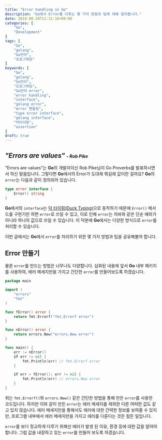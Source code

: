 ```yaml
---
title: "Error handling in Go"
description: "Go에서 Error를 다루는 몇 가지 방법과 팁에 대해 알아봅니다."
date: 2018-08-28T11:31:10+09:00
categories: [
    "Go",
    "Development"
]
tags: [
    "Go",
    "golang",
    "Go언어",
    "프로그래밍"
]
keywords: [
    "Go",
    "golang",
    "Go언어",
	"프로그래밍",
	"Go언어 error",
	"error handling",
	"interface",
	"golang error",
    "error 핸들링",
    "type error interface",
    "golang interface",
    "덕타이핑",
    "assertion"
]
draft: true
---
```


## *"Errors are values" <small><small>- Rob Pike</small></small>*
"Errors are values"는 **Go**의 개발자이신 Rob Pike님이 Go Proverbs를 발표하시면서 하신 말씀입니다. 그렇다면 **Go**에서의 Error가 도대체 뭐길래 값이란 걸까요? **Go**의 `error`는 다음과 같이 정의되어 있습니다.

```go
type error interface {
    Error() string
}
```

**Go**에서의 `interface`는 [덕 타이핑(Duck Typing)](https://ko.wikipedia.org/wiki/%EB%8D%95_%ED%83%80%EC%9D%B4%ED%95%91)으로 동작하기 때문에 `Error()` 메서드를 구현기만 하면 `error`로 쓰일 수 있고, 이로 인해 `error`는 자바와 같은 단순 예외가 아니라 하나의 값으로 쓰일 수 있습니다. 이 덕분에 **Go**에서는 다양한 방식으로 `error`를 처리할 수 있습니다.

이번 글에서는 **Go**에서 `error`를 처리하기 위한 몇 가지 방법과 팁을 공유해볼까 합니다.

## Error 만들기
물론 `error`를 만드는 방법은 너무나도 다양합니다. 심화된 내용에 앞서 **Go** 내부 패키지를 사용하여, 에러 메세지만을 가지고 간단한 `error`를 만들어보도록 하겠습니다.

```go
package main

import (
	"errors"
	"fmt"
)

func fError() error {
	return fmt.Errorf("fmt.Errorf error")
}

func nError() error {
	return errors.New("errors.New error")
}

func main() {
	err := nError()
	if err != nil {
		fmt.Println(err) // fmt.Errorf error
	}

	if err = fError(); err != nil {
		fmt.Println(err) // errors.New error
	}
}
```

위는 `fmt.Errorf()`와 `errors.New()` 같은 간단한 방법을 통해 만든 `error`를 사용한 코드입니다. 하지만 이와 같이 만든 `error`는 에러 메세지를 제외한 다른 어떠한 값도 같고 있지 않습니다. 에러 메세지만을 통해서도 에러에 대한 간략한 정보를 보여줄 수 있지만, 프로그램 내부에서 에러 메세지만을 가지고 에러를 다룬다는 것은 힘든 일입니다.

`error`를 보다 정교하게 다루기 위해선 에러가 발생 된 이유, 환경 등에 대한 값을 알아야 합니다. 그럼 값을 내장하고 있는 `error`를 만들어 보도록 하겠습니다.
